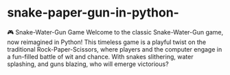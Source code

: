 # snake-paper-gun-in-python-
🎮 Snake-Water-Gun Game Welcome to the classic Snake-Water-Gun game, now reimagined in Python! This timeless game is a playful twist on the traditional Rock-Paper-Scissors, where players and the computer engage in a fun-filled battle of wit and chance. With snakes slithering, water splashing, and guns blazing, who will emerge victorious?
